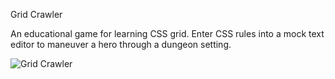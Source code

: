 Grid Crawler

An educational game for learning CSS grid. Enter CSS rules into a mock text editor to maneuver a hero through a dungeon setting.

![Grid Crawler](../master/myFolder/grid-crawler.jpg)

